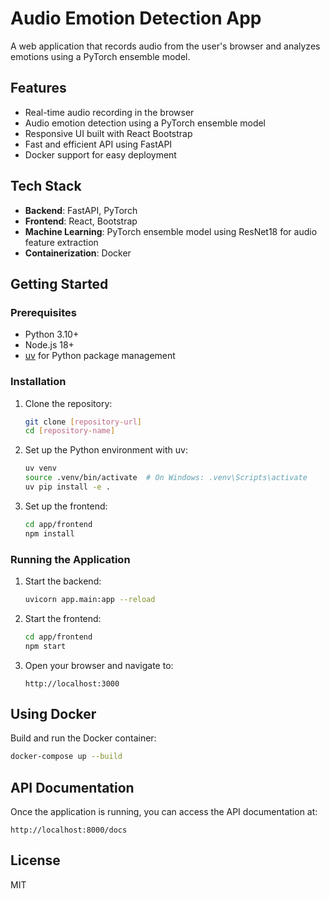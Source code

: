 # Audio Emotion Detection App

A web application that records audio from the user's browser and analyzes emotions using a PyTorch ensemble model.

## Features

- Real-time audio recording in the browser
- Audio emotion detection using a PyTorch ensemble model
- Responsive UI built with React Bootstrap
- Fast and efficient API using FastAPI
- Docker support for easy deployment

## Tech Stack

- **Backend**: FastAPI, PyTorch
- **Frontend**: React, Bootstrap
- **Machine Learning**: PyTorch ensemble model using ResNet18 for audio feature extraction
- **Containerization**: Docker

## Getting Started

### Prerequisites

- Python 3.10+
- Node.js 18+
- [uv](https://github.com/astral-sh/uv) for Python package management

### Installation

1. Clone the repository:
   ```bash
   git clone [repository-url]
   cd [repository-name]
   ```

2. Set up the Python environment with uv:
   ```bash
   uv venv
   source .venv/bin/activate  # On Windows: .venv\Scripts\activate
   uv pip install -e .
   ```

3. Set up the frontend:
   ```bash
   cd app/frontend
   npm install
   ```

### Running the Application

1. Start the backend:
   ```bash
   uvicorn app.main:app --reload
   ```

2. Start the frontend:
   ```bash
   cd app/frontend
   npm start
   ```

3. Open your browser and navigate to:
   ```
   http://localhost:3000
   ```

## Using Docker

Build and run the Docker container:

```bash
docker-compose up --build
```

## API Documentation

Once the application is running, you can access the API documentation at:

```
http://localhost:8000/docs
```

## License

MIT 